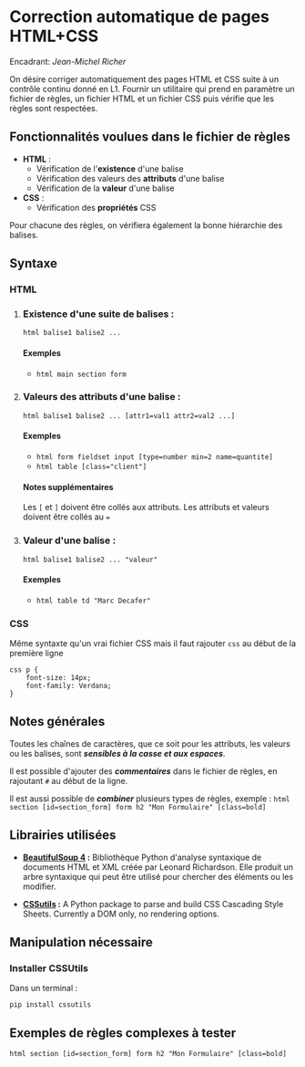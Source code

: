 # Correction automatique de pages HTML+CSS
Encadrant: *Jean-Michel Richer*

On désire corriger automatiquement des pages HTML et CSS suite à un contrôle continu donné en 
L1. Fournir un utilitaire qui prend en paramètre un fichier de règles, un fichier HTML et un fichier CSS puis vérifie que les règles sont respectées.

## Fonctionnalités voulues dans le fichier de règles
-   **HTML** :
    -   Vérification de l'**existence** d'une balise
    -   Vérification des valeurs des **attributs** d'une balise
    -   Vérification de la **valeur** d'une balise
-   **CSS** :
    -   Vérification des **propriétés** CSS

Pour chacune des règles, on vérifiera également la bonne hiérarchie des balises.

## Syntaxe

### HTML

1. ### Existence d'une suite de balises :

    `html balise1 balise2 ...`

    #### Exemples 
    -   `html main section form`

2. ### Valeurs des attributs d'une balise :

    `html balise1 balise2 ... [attr1=val1 attr2=val2 ...]`

    #### Exemples 
    -   `html form fieldset input [type=number min=2 name=quantite]`
    -   `html table [class="client"]`
    
    #### Notes supplémentaires
    Les `[` et `]` doivent être collés aux attributs.
    Les attributs et valeurs doivent être collés au `=`

3. ### Valeur d'une balise :

    `html balise1 balise2 ... "valeur"`

    #### Exemples 
    -   `html table td "Marc Decafer"`

### CSS

Même syntaxte qu'un vrai fichier CSS mais il faut rajouter `css` au début de la première ligne 

    css p {
        font-size: 14px;
        font-family: Verdana;
    }

## Notes générales
Toutes les chaînes de caractères, que ce soit pour les attributs, les valeurs ou les balises, sont ***sensibles à la casse et aux espaces***. 

Il est possible d'ajouter des ***commentaires*** dans le fichier de règles, en rajoutant `#` au début de la ligne.

Il est aussi possible de ***combiner*** plusieurs types de règles, exemple : `html section [id=section_form] form h2 "Mon Formulaire" [class=bold]` 


## Librairies utilisées

-   **[BeautifulSoup 4](https://www.crummy.com/software/BeautifulSoup/bs4/doc/) :**
        Bibliothèque Python d'analyse syntaxique de documents HTML et XML créée par Leonard Richardson. 
        Elle produit un arbre syntaxique qui peut être utilisé pour chercher des éléments ou les modifier.

-   **[CSSutils](https://cthedot.de/cssutils/) :**
        A Python package to parse and build CSS Cascading Style Sheets. Currently a DOM only, no rendering options.
        
## Manipulation nécessaire

### Installer CSSUtils 

Dans un terminal :

    pip install cssutils

## Exemples de règles complexes à tester

    html section [id=section_form] form h2 "Mon Formulaire" [class=bold]
